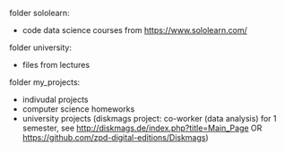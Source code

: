 folder sololearn:
- code data science courses from https://www.sololearn.com/

folder university:
- files from lectures

folder my_projects:
- indivudal projects
- computer science homeworks
- university projects (diskmags project: co-worker (data analysis) for 1 semester, see http://diskmags.de/index.php?title=Main_Page OR https://github.com/zpd-digital-editions/Diskmags)
